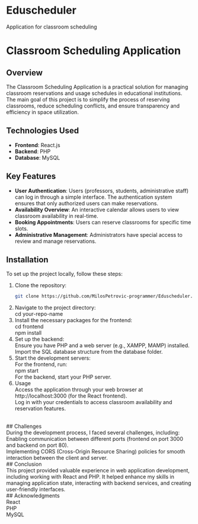 # Eduscheduler
Application for classroom scheduling
# Classroom Scheduling Application

## Overview
The Classroom Scheduling Application is a practical solution for managing classroom reservations and usage schedules in educational institutions. The main goal of this project is to simplify the process of reserving classrooms, reduce scheduling conflicts, and ensure transparency and efficiency in space utilization.

## Technologies Used
- **Frontend**: React.js
- **Backend**: PHP
- **Database**: MySQL

## Key Features
- **User Authentication**: Users (professors, students, administrative staff) can log in through a simple interface. The authentication system ensures that only authorized users can make reservations.
- **Availability Overview**: An interactive calendar allows users to view classroom availability in real-time.
- **Booking Appointments**: Users can reserve classrooms for specific time slots.
- **Administrative Management**: Administrators have special access to review and manage reservations.

## Installation
To set up the project locally, follow these steps:

1. Clone the repository: <br>
   ```bash <br>
   git clone https://github.com/MilosPetrovic-programmer/Eduscheduler.git 
2. Navigate to the project directory: <br>
   cd your-repo-name <br>
3. Install the necessary packages for the frontend: <br>
  cd frontend <br>
  npm install <br>
4. Set up the backend: <br>
  Ensure you have PHP and a web server (e.g., XAMPP, MAMP) installed. <br>
  Import the SQL database structure from the database folder. <br>
5. Start the development servers: <br>
  For the frontend, run: <br>
  npm start <br>
  For the backend, start your PHP server. <br>
6. Usage <br>
  Access the application through your web browser at http://localhost:3000 (for the React frontend). <br>
  Log in with your credentials to access classroom availability and reservation features.
<br>
## Challenges
<br>
During the development process, I faced several challenges, including:
<br>
Enabling communication between different ports (frontend on port 3000 and backend on port 80). <br>
Implementing CORS (Cross-Origin Resource Sharing) policies for smooth interaction between the client and server.
<br>
## Conclusion
<br>
This project provided valuable experience in web application development, including working with React and PHP. It helped enhance my skills in managing application state, interacting with backend services, and creating user-friendly interfaces.
<br>
## Acknowledgments <br>
  React <br>
  PHP <br>
  MySQL <br>
